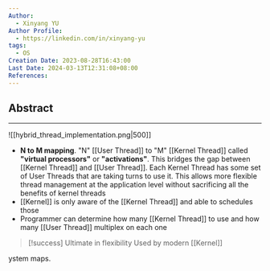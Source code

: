 ```yaml
---
Author:
  - Xinyang YU
Author Profile:
  - https://linkedin.com/in/xinyang-yu
tags:
  - OS
Creation Date: 2023-08-28T16:43:00
Last Date: 2024-03-13T12:31:08+08:00
References: 
---
```

## Abstract
---
![[hybrid_thread_implementation.png|500]]
- **N to M mapping**.  "N" [[User Thread]] to "M" [[Kernel Thread]] called **"virtual processors"** or **"activations"**. This bridges the gap between [[Kernel Thread]] and [[User Thread]]. Each Kernel Thread has some set of User Threads that are taking turns to use it. This allows more flexible thread management at the application level without sacrificing all the benefits of kernel threads
- [[Kernel]] is only aware of the [[Kernel Thread]] and able to schedules those
- Programmer can determine how many [[Kernel Thread]]  to use and how many [[User Thread]] multiplex on each one

>[!success] Ultimate in flexibility
> Used by modern [[Kernel]]

ystem maps. 